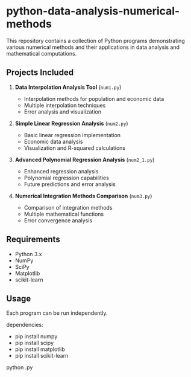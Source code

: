 # python-data-analysis-numerical-methods
This repository contains a collection of Python programs demonstrating various numerical methods and their applications in data analysis and mathematical computations.

## Projects Included

1. **Data Interpolation Analysis Tool** (`num1.py`)
   - Interpolation methods for population and economic data
   - Multiple interpolation techniques
   - Error analysis and visualization

2. **Simple Linear Regression Analysis** (`num2.py`)
   - Basic linear regression implementation
   - Economic data analysis
   - Visualization and R-squared calculations

3. **Advanced Polynomial Regression Analysis** (`num2_1.py`)
   - Enhanced regression analysis
   - Polynomial regression capabilities
   - Future predictions and error analysis

4. **Numerical Integration Methods Comparison** (`num3.py`)
   - Comparison of integration methods
   - Multiple mathematical functions
   - Error convergence analysis

## Requirements
- Python 3.x
- NumPy
- SciPy
- Matplotlib
- scikit-learn

## Usage
Each program can be run independently.

dependencies:
- pip install numpy
- pip install scipy
- pip install matplotlib
- pip install scikit-learn

python <name of the python file>.py
